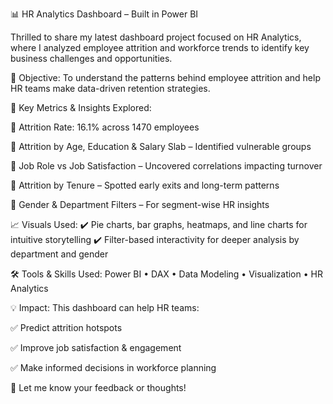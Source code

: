 📊 HR Analytics Dashboard – Built in Power BI

Thrilled to share my latest dashboard project focused on HR Analytics, where I analyzed employee attrition and workforce trends to identify key business challenges and opportunities.

🎯 Objective:
To understand the patterns behind employee attrition and help HR teams make data-driven retention strategies.

📌 Key Metrics & Insights Explored:

🔹 Attrition Rate: 16.1% across 1470 employees

🔹 Attrition by Age, Education & Salary Slab – Identified vulnerable groups

🔹 Job Role vs Job Satisfaction – Uncovered correlations impacting turnover

🔹 Attrition by Tenure – Spotted early exits and long-term patterns

🔹 Gender & Department Filters – For segment-wise HR insights

📈 Visuals Used:
✔️ Pie charts, bar graphs, heatmaps, and line charts for intuitive storytelling
✔️ Filter-based interactivity for deeper analysis by department and gender

🛠️ Tools & Skills Used:
Power BI • DAX • Data Modeling • Visualization • HR Analytics

💡 Impact:
This dashboard can help HR teams:

✅ Predict attrition hotspots

✅ Improve job satisfaction & engagement

✅ Make informed decisions in workforce planning

🚀 Let me know your feedback or thoughts!
